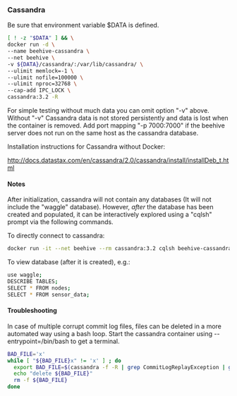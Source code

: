 ### Cassandra

Be sure that environment variable $DATA is defined.
```bash
[ ! -z "$DATA" ] && \
docker run -d \
--name beehive-cassandra \
--net beehive \
-v ${DATA}/cassandra/:/var/lib/cassandra/ \
--ulimit memlock=-1 \
--ulimit nofile=100000 \
--ulimit nproc=32768 \
--cap-add IPC_LOCK \
cassandra:3.2 -R
```
For simple testing without much data you can omit option "-v" above. Without "-v" Cassandra data is not stored persistently and data is lost when the container is removed. Add port mapping "-p 7000:7000" if the beehive server does not run on the same host as the cassandra database.


Installation instructions for Cassandra without Docker:

http://docs.datastax.com/en/cassandra/2.0/cassandra/install/installDeb_t.html


#### Notes

After initialization, cassandra will not contain any databases (It will not include the "waggle" database).  However, *after* the database has been created and populated, it can be interactively explored using a "cqlsh" prompt via the following commands. 

To directly connect to cassandra:
```bash
docker run -it --net beehive --rm cassandra:3.2 cqlsh beehive-cassandra
```
To view database (after it is created), e.g.:
```bash
use waggle;
DESCRIBE TABLES;
SELECT * FROM nodes;
SELECT * FROM sensor_data;
```


#### Troubleshooting

In case of multiple corrupt commit log files, files can be deleted in a more automated way using a bash loop. Start the cassandra container using --entrypoint=/bin/bash to get a terminal.

```bash
BAD_FILE='x'
while [ "${BAD_FILE}x" != 'x' ] ; do 
  export BAD_FILE=$(cassandra -f -R | grep CommitLogReplayException | grep -o "/var/lib/cassandra/commitlog/CommitLog-6-[0-9]*.log")
  echo "delete ${BAD_FILE}"
  rm -f ${BAD_FILE}
done
```
